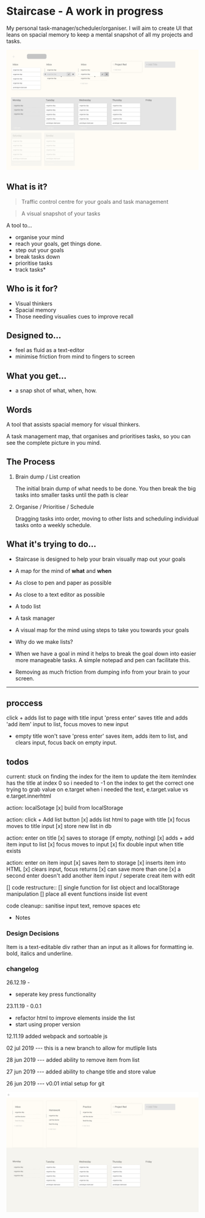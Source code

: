 # Staircase - A work in progress
My personal task-manager/scheduler/organiser. I will aim to create UI that leans on spacial memory to keep a mental snapshot of all my projects and tasks. 

![Design](/design/elements.jpg)
## What is it?

> Traffic control centre for your goals and task management

> A visual snapshot of your tasks

A tool to...

- organise your mind
- reach your goals, get things done.
- step out your goals
- break tasks down
- prioritise tasks
- track tasks*

## Who is it for?

- Visual thinkers
- Spacial memory
- Those needing visualies cues to improve recall

## Designed to...  

- feel as fluid as a text-editor
- minimise friction from mind to fingers to screen

## What you get...

- a snap shot of what, when, how.

## Words
A tool that assists spacial memory for visual thinkers.

A task management map, that organises and prioritises tasks, so you can see the complete picture in you mind.

## The Process

1. Brain dump / List creation

   The initial brain dump of what needs to be done. You then break the big tasks into smaller tasks until the path is clear

2. Organise / Prioritise / Schedule

   Dragging tasks into order, moving to other lists and scheduling individual tasks onto a weekly schedule.

## What it's trying to do...

- Staircase is designed to help your brain visually map out your goals
- A map for the mind of **what** and **when**
- As close to pen and paper as possible
- As close to a text editor as possible
- A todo list
- A task manager
- A visual map for the mind using steps to take you towards your goals



- Why do we make lists?
- When we have a goal in mind it helps to break the goal down into easier more manageable tasks. A simple notepad and pen can facilitate this.
- Removing as much friction from dumping info from your brain to your screen.

---

## proccess
click + adds list to page with title input
'press enter' saves title and adds 'add item' input to list, focus moves to new input
- empty title won't save
'press enter' saves item, adds item to list, and clears input, focus back on empty input.

## todos
current:
 stuck on finding the index for the item to update the item 
 itemIndex has the title at index 0 so i needed to -1 on the index to get the correct one
 trying to grab value on e.target when i needed the text, e.target.value vs e.target.innerhtml

action: localSotage
 [x] build from localStorage

action: click + Add list button
 [x] adds list html to page with title
 [x] focus moves to title input
 [x] store new list in db

action: enter on title
 [x] saves to storage (if empty, nothing)
 [x] adds + add item input to list
 [x] focus moves to input
 [x]  fix double input when title exists


action: enter on item input
 [x] saves item to storage
 [x] inserts item into HTML
 [x] clears input, focus returns
 [x] can save more than one
 [x] a second enter doesn't add another item input / seperate creat item with edit

[] code restructure::
    [] single function for list object and localStorage manipulation
    [] place all event functions inside list event

code cleanup::
sanitise input text, remove spaces etc

* Notes

### Design Decisions

Item is a text-editable div rather than an input as it allows for formatting ie. bold, italics and underline. 


### changelog
26.12.19 - 
- seperate key press functionality

23.11.19 - 0.0.1
- refactor html to improve elements inside the list
- start using proper version
  

12.11.19
added webpack and sortoable js

02 jul 2019 ---
this is a new branch to allow for mutliple lists

28 jun 2019 ---
added ability to remove item from list

27 jun 2019 ---
added ability to change title and store value

26 jun 2019 --- v0.01
intial setup for git


![screen](/design/page-example.jpg) 
